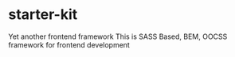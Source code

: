starter-kit
===========

Yet another frontend framework
This is SASS Based, BEM, OOCSS framework for frontend development
